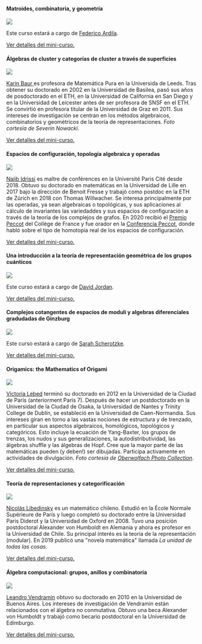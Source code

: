 <h4>Matroides, combinatoria, y geometría</h4>
<div class="speaker">
    <div class="photo">
        <a href="ardila.html"><img src="images/placeholder.png"/></a>
    </div>
    <div class="bio">    
        <p>
            Este curso estará a cargo de <a href="http://math.sfsu.edu/federico/">Federico Ardila</a>. 
            </p>   
        <p>  
            <a href="ardila.html">Ver detalles del mini-curso.</a>
        </p>   
    </div>
</div>

<h4>Álgebras de cluster y categorías de cluster a través de superficies</h4>
<div class="speaker">
    <div class="photo">
        <a href="baur.html"><img src="images/baur_photo.png"/></a>
    </div>
    <div class="bio">    
        <p>
            <a href="http://www1.maths.leeds.ac.uk/~pmtkb/">Karin Baur </a> es profesora de Matemática Pura en la Universida de Leeds. Tras obtener su doctorado en 2002 en la Universidad de Basilea, pasó sus años de posdoctorado en el ETH, en la Universidad de California en San Diego y en la Universidad de Leicester antes de ser profesora de SNSF en el ETH. Se convirtió en profesora titular de la Universidad de Graz en 2011. Sus intereses de investigación se centran en los métodos algebraicos, combinatorios y geométricos de la teoría de representaciones. <em>Foto cortesía de Severin Nowacki</em>.
        </p>   
        <p>  
            <a href="baur.html">Ver detalles del mini-curso.</a>
        </p>   
    </div>
</div>

<h4>Espacios de configuración, topología algebraica y operadas</h4>
<div class="speaker">
    <div class="photo">
        <a href="idrissi.html"><img src="images/idrissi_photo.webp"/></a>
    </div>
    <div class="bio">    
        <p>
            <a href="https://idrissi.eu/">Najib Idrissi</a> es maître de conférences en la Université Paris Cité desde 2018. Obtuvo su doctorado en matemáticas en la Universidad de Lille en 2017 bajo la dirección de Benoit Fresse y trabajó como postdoc en la ETH de Zúrich en 2018 con Thomas Willwacher. Se interesa principalmente por las operadas, ya sean algebraicas o topológicas, y sus aplicaciones al cálculo de invariantes las variedaddes y sus espacios de configuración a través de la teoría de los complejos de grafos. En 2020 recibió el <a href="https://www.college-de-france.fr/site/cours-peccot/guestlecturer-2020-03-04-11h00.htm">Premio Peccot</a> del Collège de France y fue orador en la <a href="https://idrissi.eu/research/peccot">Conferencia Peccot</a>, donde habló sobre el tipo de homotopía real de los espacios de configuración.
        </p>   
        <p>  
            <a href="idrissi.html">Ver detalles del mini-curso.</a>
        </p>   
    </div>
</div>

<h4>Una introducción a la teoría de representación geométrica de los grupos cuánticos</h4>
<div class="speaker">
    <div class="photo">
        <a href="jordan.html"><img src="images/placeholder.png"/></a>
    </div>
    <div class="bio">    
        <p>
            Este curso estará a cargo de <a href="https://www.maths.ed.ac.uk/~djordan/">David Jordan</a>. 
            </p>   
        <p>  
            <a href="jordan.html">Ver detalles del mini-curso.</a>
        </p>   
    </div>
</div>

<h4>Complejos cotangentes de espacios de moduli y algebras diferenciales gradudadas de Ginzburg</h4>
<div class="speaker">
    <div class="photo">
        <a href="scherotzke.html"><img src="images/placeholder.png"/></a>
    </div>
    <div class="bio">    
        <p>
            Este curso estará a cargo de <a href="https://wwwde.uni.lu/research/fstm/dmath/people/sarah_scherotzke">Sarah Scherotzke</a>. 
            </p>   
        <p>  
            <a href="scherotzke.html">Ver detalles del mini-curso.</a>
        </p>   
    </div>
</div>

<h4>Origamics: the Mathematics of Origami</h4>
<div class="speaker">
    <div class="photo">
        <a href="lebed.html"><img src="images/lebed_photo.png"/></a>
    </div>
    <div class="bio">    
        <p>
            <a href="https://www.maths.tcd.ie/~lebed/">Victoria Lebed</a> terminó su doctorado en 2012 en la Universidad de la Ciudad de París (anteriorment París 7). Después de hacer un postdoctorado en la Universidad de la Ciudad de Osaka, la Universidad de Nantes y Trinity College de Dublín, se estableció en la Universidad de Caen-Normandía. Sus intereses giran en torno a las vastas nociones de estructura y de trenzado, en particular sus aspectos algebraicos, homológicos, topológicos y categóricos. Esto incluye la ecuación de Yang-Baxter, los grupos de trenzas, los nudos y sus generalizaciones, la autodistributividad, las álgebras shuffle y las álgebras de Hopf. Cree que la mayor parte de las matemáticas pueden (y deben!) ser dibujadas. Participa activamente en actividades de divulgación. <em>Foto cortesía de <a href="https://opc.mfo.de/detail?photo_id=23653">Oberwolfach Photo Collection</a></em>.
        </p>   
        <p>  
            <a href="lebed.html">Ver detalles del mini-curso.</a>
        </p>   
    </div>
</div>

<h4>Teoría de representaciones y categorificación</h4>
<div class="speaker">
    <div class="photo">
        <a href="libedinsky.html"><img src="images/libedinsky_photo.png"/></a>
    </div>
    <div class="bio">    
        <p>
            <a href="https://nicolaslibedinsky.cl/about-me/">Nicolás Libedinsky</a> es un matemático chileno. Estudió en la École Normale Supérieure de París y luego completó su doctorado entre la Universidad Paris Diderot y la Universidad de Oxford en 2008. Tuvo una posición postdoctoral Alexander von Humboldt en Alemania y ahora es profesor en la Universidad de Chile. Su principal interés es la teoría de la representación (modular). En 2019 publicó una "novela matemática" llamada <em>La unidad de todas las cosas</em>. 
        </p>   
        <p>  
            <a href="libedinsky.html">Ver detalles del mini-curso.</a>
        </p>   
    </div>
</div>

<h4>Álgebra computacional: grupos, anillos y combinatoria</h4>
<div class="speaker">
    <div class="photo">
        <a href="vendramin.html"><img src="images/vendramin_photo.png"/></a>
    </div>
    <div class="bio">    
        <p>
            <a href="https://vendramin.github.io/">Leandro Vendramin</a> obtuvo su doctorado en 2010 en la Universidad de Buenos Aires. Los intereses de investigación de Vendramin están relacionados con el álgebra no conmutativa. Obtuvo una beca Alexander von Humboldt y trabajó como becario postdoctoral en la Universidad de Edimburgo.
        </p>   
        <p>  
            <a href="vendramin.html">Ver detalles del mini-curso.</a>
        </p>   
    </div>
</div>






